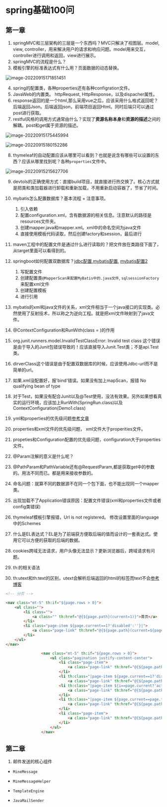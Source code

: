 # spring基础100问

## 第一章

1. springMVC和三层架构的三层是一个东西吗？MVC只解决了视图层。model, view, controller，用来解决用户的请求和响应问题。model用来交互，controller进行调用和返回，view进行展示。
2. springMVC的流程是什么？
3. 模板引擎的标准表达式有什么用？页面数据的动态替换。

![image-20220915171851451](D:\blgs\source\imgs\image-20220915171851451.png)

4. spring的配置类，各种properties还有各种configration文件。
5. JavaWeb的内置类。 httpRequest, HttpResponse，以及dispacher属性。
6. response返回的是一个html,那么采用vue之后，应该采用什么格式返回呢？后端返回Json。后端返回json，前端项目返回Html。同时后端只可以通过post进行获取。
7. restful风格的调用方式通常由什么？实现了**资源名称本身**和**资源的描述**之间的解耦。post和get属于资源的描述。



![image-20220915175445994](D:\blgs\source\imgs\image-20220915175445994.png)

![image-20220915180152286](D:\blgs\source\imgs\image-20220915180152286.png)

8. thymeleaf的自动配置应该从哪里可以看到？也就是说含有哪些可以设置的东西？应该从哪里找到呢？各种`properties`文件中。

![image-20220915215627706](D:\blgs\source\imgs\image-20220915215627706.png)

9. devtols的正确使用方式：直接build项目，就直接进行热交换了。核心方式就是把类和类加载器进行卸载和重新加载，不用重新启动容器了，节省了时间。
10. mybatis怎么配置数据库？基本流程 + 注意事项。 
    1. 引入依赖
    2. 配置configuration.xml，含有数据源的相关信息。注意默认的路径是resources文件夹。
    3. 创建mapper.java和mapper.xml。xml中的命名空间为java文件
    4. 直接使用模板代码读取，然后创建factory和session，最后进行
11. maven工程中的配置文件是通过什么进行读取的？把文件放在类路径下面了，从target里面可以看得到的。
12. springboot如何配置双数据库？[jdbc配置](https://www.liaoxuefeng.com/article/1127277451217344),[mybatis配置](https://www.cnblogs.com/niumoo/p/14209663.html), [mybatis配置2](https://blog.csdn.net/weixin_39835887/article/details/84921565)
    1. 写配置文件
    2. 创建配置类`@MapperScan来配置MyBatis中的.java文件`, `sqlsessionFactory`来配置xml文件
    3. 创建配置模板
    4. 进行引用
13. mybatis的xml和java文件的关系，xml文件相当于一个java接口的实现类。必然使用了反射技术，所以称之为逆向工程。就是把xml文件映射到了java文件。
14. @ContextConfiguration和RunWith(class = )的作用
15. org.junit.runners.model.InvalidTestClassError: Invalid test class 这个错误是由于导入的Junit包错误导致的！应该直接导入Junit.Test类；不是api.Test类。
16. dirverClass这个错误是由于配置双数据库的时候，应该使用Jdbc-url而不是简单的url。
17. 如果.xml没配置好，报'bind'错误。如果没有加上mapScan，报错 No qualifying bean of type

18. 对于Test，如果没有配合Junit以及@Test使用，没法有效果。另外如果想看真实的运行环境，应该加上RunWith(SpringRun.class)以及ContextConfiguration(Demo1.class)
19. yml和properties的优先级问题[参考文章](https://blog.csdn.net/qq_40837310/article/details/105981765)
20. properties和xml文件的优先级问题， xml文件大于properities文件。
21. propeties和Configuration配置的优先级问题，configuration大于properties文件。
22. @Param注解的意义是什么呢？
23. @PathParam和PathVariable还有@RequestParam,都是获取get中的参数的。用法不同而已。都是用来接收参数的。
24. 命名问题：就算不同的数据源不在同一个包下面，也不能出现同一个mapper类。
25. 出现加载不了Application错误原因：配置文件错误(xml和properties文件或者config类错误)
26. thymeleaf模板引擎报错，Url is not registered。 修改设置里面的language中的Schemes
27. 什么是EL表达式？EL是为了前端获方便取后端的值而设计的一套表达式。使用它可以方便的获取的后端的数据。
28. cookies跨域无法请求，用户头像无法显示？更新浏览器后，跨域请求有问题。
29. th:的相关语法
30. th:utext和th:text的区别，utext会解析后端返回的html的标签而text不会[参考博客](https://blog.csdn.net/rongxiang111/article/details/79678765)

```html
<!-- 分页 -->

<nav class="mt-5" th:if="${page.rows > 0}">
	<ul class="">
        <li class="">
        	<a class="" th:href="@{${page.path}(current=1)}">首页</a>
        </li>
        <li class="page-item ${page.current==1?'disabled':''}|">
        	<a class="page-link" th:href="@{${page.path}(current=${page.current-1})}"> 上一页</a>
        </li>
    </ul>
</nav>

				<nav class="mt-5" th:if="${page.rows > 0}">
					<ul class="pagination justify-content-center">
						<li class="page-item">
							<a class="page-link" th:href="@{${page.path}(current=1)}">首页</a>
						</li>
						<li th:class="|page-item ${page.current==1?'disabled':''}|">
							<a class="page-link" th:href="@{${page.path}(current=${page.current-1})}">上一页</a></li>
						<li th:class="|page-item ${i==page.current?'active':''}|" th:each="i:${#numbers.sequence(page.from,page.to)}">
							<a class="page-link" th:href="@{${page.path}(current=${i})}" th:text="${i}">1</a>
						</li>
						<li th:class="|page-item ${page.current==page.total?'disabled':''}|">
							<a class="page-link" th:href="@{${page.path}(current=${page.current+1})}">下一页</a>
						</li>
						<li class="page-item">
							<a class="page-link" th:href="@{${page.path}(current=${page.total})}">末页</a>
						</li>
					</ul>
				</nav>
```







## 第二章

1. 邮件发送的核心组件 

- ```
  MineMessage
  ```

- ```
  MineMessageHelper
  ```

- ```
  TemplateEngine
  ```

- ```
  JavaMailSender
  ```

